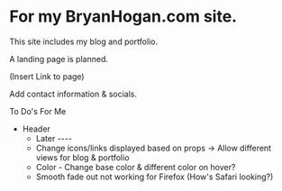 # For my BryanHogan.com site.
This site includes my blog and portfolio.

A landing page is planned.

(Insert Link to page)

Add contact information & socials.

To Do's For Me
- Header
    - Later ----
    - Change icons/links displayed based on props -> Allow different views for blog & portfolio
    - Color - Change base color & different color on hover?
    - Smooth fade out not working for Firefox (How's Safari looking?)
